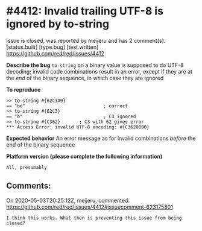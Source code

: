
#4412: Invalid trailing UTF-8 is ignored by to-string
================================================================================
Issue is closed, was reported by meijeru and has 2 comment(s).
[status.built] [type.bug] [test.written]
<https://github.com/red/red/issues/4412>

**Describe the bug**
`to-string` on a binary value is supposed to do UTF-8 decoding; invalid code combinations result in an error, except if they are at the _end_ of the binary sequence, in which case they are ignored

**To reproduce**
```
>> to-string #{62C3A9}
== "bé"                             ; correct
>> to-string #{62C3}
== "b"                              ; C3 ignored
>> to-string #{C362}       ; C3 with 62 gives error
*** Access Error: invalid UTF-8 encoding: #{C3620000}
```
**Expected behavior**
An error message as for invalid combinations _before_ the end of the binary sequence

**Platform version (please complete the following information)**
```
All, presumably
```



Comments:
--------------------------------------------------------------------------------

On 2020-05-03T20:25:12Z, meijeru, commented:
<https://github.com/red/red/issues/4412#issuecomment-623175801>

    I think this works. What then is preventing this issue from being closed?

